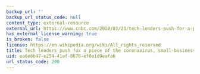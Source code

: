 ```yaml
---
backup_url: ''
backup_url_status_code: null
content_type: external-resource
external_url: https://www.cnbc.com/2020/03/23/tech-lenders-push-for-a-piece-of-the-coronavirus-bailout.html
has_external_license_warning: true
is_broken: false
license: https://en.wikipedia.org/wiki/All_rights_reserved
title: Tech lenders push for a piece of the coronavirus, small-business bailout
uid: ea6e6b47-e254-41af-8676-ef0e1d9eafa6
url_status_code: 200
---
```

